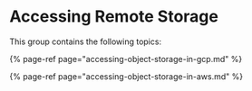 # Accessing Remote Storage

This group contains the following topics:

{% page-ref page="accessing-object-storage-in-gcp.md" %}

{% page-ref page="accessing-object-storage-in-aws.md" %}



